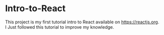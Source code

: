 # Intro-to-React
This project is my first tutorial intro to React available on https://reactjs.org. I Just followed this tutorial to improve my knowledge.

